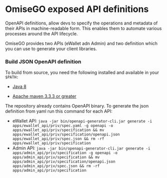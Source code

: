 OmiseGO exposed API definitions
===============

OpenAPI definitions, allow devs to specify the operations and metadata of their APIs in machine-readable form. This enables them to automate various processes around the API lifecycle.

OmiseGO provides two APIs (eWallet adn Admin) and two definition which you can use to generate your client libraries.

### Build JSON OpenAPI definition

To build from source, you need the following installed and available in your `$PATH:`

* [Java 8](http://java.oracle.com)

* [Apache maven 3.3.3 or greater](http://maven.apache.org/)

The repository already contains OpenAPI binary. To generate the json definition from yaml run this command for each API:
- eWallet API: `java -jar bin/openapi-generator-cli.jar generate -i apps/ewallet_api/priv/spec.yaml -g openapi -o apps/ewallet_api/priv/specification && mv apps/ewallet_api/priv/specification/openapi.json apps/ewallet_api/priv/spec.json && rm -rf apps/ewallet_api/priv/specification`
- Admin API: `java -jar bin/openapi-generator-cli.jar generate -i apps/admin_api/priv/specification -g openapi -o apps/admin_api/priv/specification && mv apps/admin_api/priv/specification/openapi.json apps/admin_api/priv/spec.json && rm -rf apps/admin_api/priv/specification`
